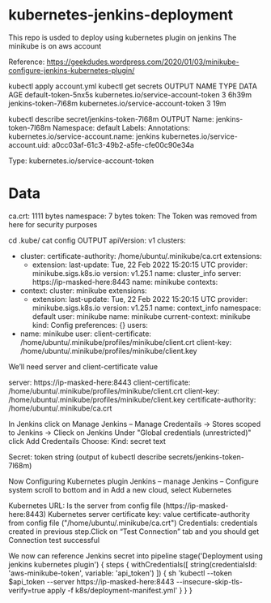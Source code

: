 # kubernetes-jenkins-deployment
This repo is usded to deploy using kubernetes plugin on jenkins
The minikube is on aws account


Reference:
https://geekdudes.wordpress.com/2020/01/03/minikube-configure-jenkins-kubernetes-plugin/


kubectl apply account.yml
kubectl get secrets
OUTPUT
NAME                  TYPE                                  DATA   AGE
default-token-5nx5s   kubernetes.io/service-account-token   3      6h39m
jenkins-token-7l68m   kubernetes.io/service-account-token   3      19m

kubectl describe secret/jenkins-token-7l68m
OUTPUT
Name:         jenkins-token-7l68m
Namespace:    default
Labels:       <none>
Annotations:  kubernetes.io/service-account.name: jenkins
              kubernetes.io/service-account.uid: a0cc03af-61c3-49b2-a5fe-cfe00c90e34a

Type:  kubernetes.io/service-account-token

Data
====
ca.crt:     1111 bytes
namespace:  7 bytes
token:      The Token was removed from here for security purposes

cd .kube/
cat config
OUTPUT
apiVersion: v1
clusters:
- cluster:
    certificate-authority: /home/ubuntu/.minikube/ca.crt
    extensions:
    - extension:
        last-update: Tue, 22 Feb 2022 15:20:15 UTC
        provider: minikube.sigs.k8s.io
        version: v1.25.1
      name: cluster_info
    server: https://ip-masked-here:8443
  name: minikube
contexts:
- context:
    cluster: minikube
    extensions:
    - extension:
        last-update: Tue, 22 Feb 2022 15:20:15 UTC
        provider: minikube.sigs.k8s.io
        version: v1.25.1
      name: context_info
    namespace: default
    user: minikube
  name: minikube
current-context: minikube
kind: Config
preferences: {}
users:
- name: minikube
  user:
    client-certificate: /home/ubuntu/.minikube/profiles/minikube/client.crt
    client-key: /home/ubuntu/.minikube/profiles/minikube/client.key
    
We’ll need server and client-certificate value


server: https://ip-masked-here:8443
client-certificate: /home/ubuntu/.minikube/profiles/minikube/client.crt
client-key: /home/ubuntu/.minikube/profiles/minikube/client.key
certificate-authority: /home/ubuntu/.minikube/ca.crt


In Jenkins click on Manage Jenkins – Manage Credentails -> Stores scoped to Jenkins -> Clieck on Jenkins 
Under "Global credentials (unrestricted)" click Add Credentails
Choose:
Kind: secret text

Secret: token string (output of kubectl describe secrets/jenkins-token-7l68m)

Now Configuring Kubernetes plugin
Jenkins – manage Jenkins – Configure system scroll to bottom and in Add a new cloud, select Kubernetes



Kubernetes URL: Is the server from config file (https://ip-masked-here:8443)
Kubernetes server certificate key: value certificate-authority from config file ("/home/ubuntu/.minikube/ca.crt")
Credentials: credentials created in previous step.Click on “Test Connection” tab and you should get Connection test successful 

We now can reference Jenkins secret into pipeline
stage('Deployment using jenkins kubernetes plugin') {
           steps {
               withCredentials([
                   string(credentialsId: 'aws-minikube-token', variable: 'api_token')
                   ]) {
                    sh 'kubectl --token $api_token --server https://ip-masked-here:8443 --insecure-skip-tls-verify=true apply -f k8s/deployment-manifest.yml'
               }
            }
       }
